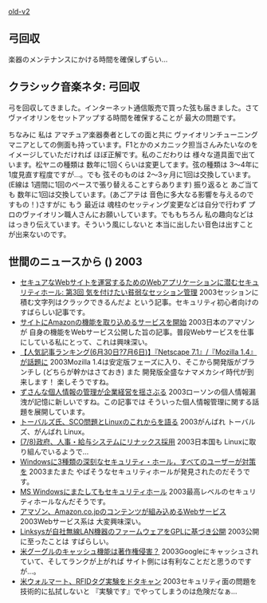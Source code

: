 [old-v2](ig030710-orig.html)

## 弓回収

楽器のメンテナンスにかける時間を確保しずらい…


## クラシック音楽ネタ: 弓回収

弓を回収してきました。インターネット通信販売で買った弦も届きました。さて ヴァイオリンをセットアップする時間を確保することが 最大の問題です。

ちなみに 私は アマチュア楽器奏者としての面と共に ヴァイオリンチューニングマニアとしての側面も持っています。F1とかのメカニック担当さんみたいなのをイメージしていただければ ほぼ正解です。私のこだわりは 様々な道具面で出ています。松ヤニの種類は 数年に1回くらいは変更してます。弦の種類は
3～4年に1度見直す程度ですが…。でも 弦そのものは 2～3ヶ月に1回は交換しています。(E線は
1週間に1回のペースで張り替えることすらあります) 振り返ると あご当ても 数年に1回は交換しています。(あごアテは 音色に多大なる影響を与えるのですもの！)さすがに もう 最近は 魂柱のセッティング変更などは自分で行わず プロのヴァイオリン職人さんにお願いしています。でももちろん 私の趣向などは はっきり伝えています。そういう風にしないと 本当に出したい音色は出すことが出来ないのです。

## 世間のニュースから () 2003

* [セキュアなWebサイトを運営するためのWebアプリケーションに潜むセキュリティホール: 第3回 気を付けたい貧弱なセッション管理](http://www.atmarkit.co.jp/fsecurity/rensai/webhole03/webhole01.html)  2003セッションに積む文字列はクラックできるんだよ という記事。セキュリティ初心者向けのすばらしい記事です。
* [サイトにAmazonの機能を取り込めるサービスを開始](http://www.zdnet.co.jp/news/0307/09/njbt_09.html)  2003日本のアマゾンが 自身の機能をWebサービス公開した旨の記事。普段Webサービスを仕事にしている私にとって、これは興味深い。
* [【人気記事ランキング(6月30日?7月6日)】『Netscape 7.1』/『Mozilla 1.4』が話題に](http://linux.ascii24.com/linux/news/today/2003/07/08/644820-000.html)  2003Mozilla 1.4は安定版フェーズに入り、そこから開発版がブランチし (どちらが幹かはさておき) また 開発版全盛なナマメカシイ時代が到来します！ 楽しそうですね。
* [ずさんな個人情報の管理が企業経営を揺さぶる](http://itpro.nikkeibp.co.jp/free/ITPro/OPINION/20030707/1/)  2003ローソンの個人情報漏洩が記憶に新しいですね。この記事では そういった個人情報管理に関する話題を展開しています。
* [トーバルズ氏、SCO問題とLinuxのこれからを語る](http://www.zdnet.co.jp/news/0307/09/ne00_torvalds.html)  2003がんばれ トーバルズ、がんばれ Linux。
* [(7/8)政府、人事・給与システムにリナックス採用](http://it.nikkei.co.jp/it/sp/win_vs_linux.cfm?i=2003070810250wb)  2003日本国も Linuxに取り組んでいるようで…
* [Windowsに3種類の深刻なセキュリティ・ホール，すべてのユーザーが対策を](http://itpro.nikkeibp.co.jp/free/ITPro/NEWS/20030710/3/)  2003またまた やばそうなセキュリティホールが発見されたのだそうです。
* [MS Windowsにまたしてもセキュリティホール](http://japan.cnet.com/svc/rss?id=1261.47623.59829)  2003最高レベルのセキュリティホールなんだそうです。
* [アマゾン、Amazon.co.jpのコンテンツが組み込めるWebサービス](http://biztech.nikkeibp.co.jp/wcs/leaf/CID/onair/biztech/inet/256366)  2003Webサービス系は 大変興味深い。
* [Linksysが自社無線LAN機器のファームウェアをGPLに基づき公開](http://www.zdnet.co.jp/enterprise/0307/08/epi02.html)  2003公開に至ったことは すばらしい。
* [米グーグルのキャッシュ機能は著作権侵害？](http://japan.cnet.com/news/com/story/0,2000047668,20059840,00.htm)  2003Googleにキャッシュされていて、そしてランクが上がれば サイト側には有利なことだと思うのですが…。
* [米ウォルマート、RFIDタグ実験をドタキャン](http://japan.cnet.com/news/ent/story/0,2000047623,20059847,00.htm)  2003セキュリティ面の問題を技術的に払拭しないと 『実験です』でやってしまうのは危険だなぁ…